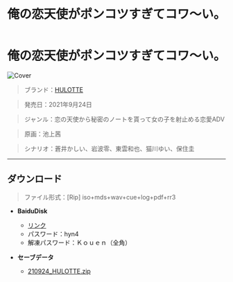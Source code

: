 ﻿---
layout: mypost
title: 俺の恋天使がポンコツすぎてコワ～い。
categories: [HULOTTE]
---

# 俺の恋天使がポンコツすぎてコワ～い。

![Cover](210924_HULOTTE.jpg)

> ブランド：<a href="http://hulotte.jp/" target="_blank">HULOTTE</a>

> 発売日：2021年9月24日

> ジャンル：恋の天使から秘密のノートを貰って女の子を射止める恋愛ADV

> 原画：池上茜

> シナリオ：蒼井かしい、岩波零、東雲和也、猫川ゆい、保住圭

---
## ダウンロード
> ファイル形式：[Rip] iso+mds+wav+cue+log+pdf+rr3

  - **BaiduDisk**

    - [リンク](https://pan.baidu.com/s/1cj_644V2z39sj13XT1VxLA)
    - パスワード：hyn4
    - 解凍パスワード：Ｋｏｕｅｎ（全角）
  - **セーブデータ**

    - [210924_HULOTTE.zip](210924_HULOTTE.zip)

